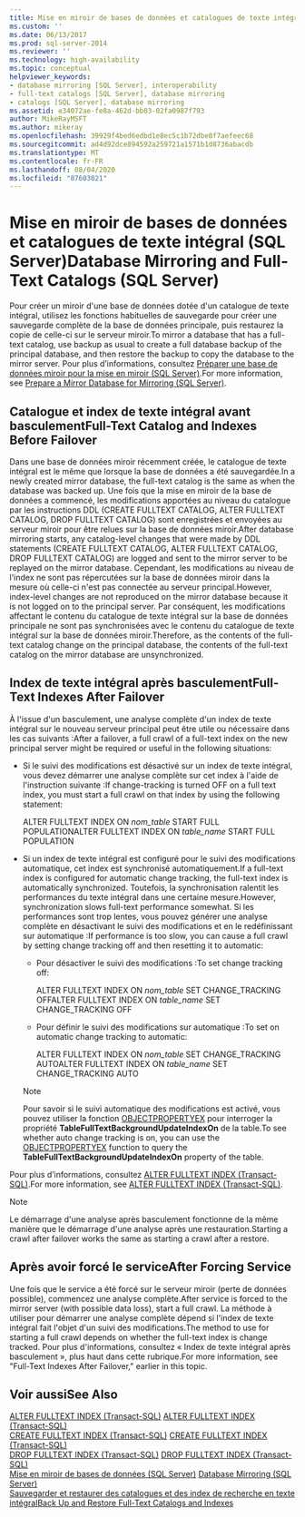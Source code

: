 ```yaml
---
title: Mise en miroir de bases de données et catalogues de texte intégral (SQL Server) | Microsoft Docs
ms.custom: ''
ms.date: 06/13/2017
ms.prod: sql-server-2014
ms.reviewer: ''
ms.technology: high-availability
ms.topic: conceptual
helpviewer_keywords:
- database mirroring [SQL Server], interoperability
- full-text catalogs [SQL Server], database mirroring
- catalogs [SQL Server], database mirroring
ms.assetid: e34072ae-fe8a-462d-bb03-02fa0987f793
author: MikeRayMSFT
ms.author: mikeray
ms.openlocfilehash: 39929f4bed6edbd1e8ec5c1b72dbe8f7aefeec68
ms.sourcegitcommit: ad4d92dce894592a259721a1571b1d8736abacdb
ms.translationtype: MT
ms.contentlocale: fr-FR
ms.lasthandoff: 08/04/2020
ms.locfileid: "87603021"
---
```

# <a name="database-mirroring-and-full-text-catalogs-sql-server"></a><span data-ttu-id="2b5d5-102">Mise en miroir de bases de données et catalogues de texte intégral (SQL Server)</span><span class="sxs-lookup"><span data-stu-id="2b5d5-102">Database Mirroring and Full-Text Catalogs (SQL Server)</span></span>
  <span data-ttu-id="2b5d5-103">Pour créer un miroir d'une base de données dotée d'un catalogue de texte intégral, utilisez les fonctions habituelles de sauvegarde pour créer une sauvegarde complète de la base de données principale, puis restaurez la copie de celle-ci sur le serveur miroir.</span><span class="sxs-lookup"><span data-stu-id="2b5d5-103">To mirror a database that has a full-text catalog, use backup as usual to create a full database backup of the principal database, and then restore the backup to copy the database to the mirror server.</span></span> <span data-ttu-id="2b5d5-104">Pour plus d’informations, consultez [Préparer une base de données miroir pour la mise en miroir &#40;SQL Server&#41;](prepare-a-mirror-database-for-mirroring-sql-server.md).</span><span class="sxs-lookup"><span data-stu-id="2b5d5-104">For more information, see [Prepare a Mirror Database for Mirroring &#40;SQL Server&#41;](prepare-a-mirror-database-for-mirroring-sql-server.md).</span></span>  
  
## <a name="full-text-catalog-and-indexes-before-failover"></a><span data-ttu-id="2b5d5-105">Catalogue et index de texte intégral avant basculement</span><span class="sxs-lookup"><span data-stu-id="2b5d5-105">Full-Text Catalog and Indexes Before Failover</span></span>  
 <span data-ttu-id="2b5d5-106">Dans une base de données miroir récemment créée, le catalogue de texte intégral est le même que lorsque la base de données a été sauvegardée.</span><span class="sxs-lookup"><span data-stu-id="2b5d5-106">In a newly created mirror database, the full-text catalog is the same as when the database was backed up.</span></span> <span data-ttu-id="2b5d5-107">Une fois que la mise en miroir de la base de données a commencé, les modifications apportées au niveau du catalogue par les instructions DDL (CREATE FULLTEXT CATALOG, ALTER FULLTEXT CATALOG, DROP FULLTEXT CATALOG) sont enregistrées et envoyées au serveur miroir pour être relues sur la base de données miroir.</span><span class="sxs-lookup"><span data-stu-id="2b5d5-107">After database mirroring starts, any catalog-level changes that were made by DDL statements (CREATE FULLTEXT CATALOG, ALTER FULLTEXT CATALOG, DROP FULLTEXT CATALOG) are logged and sent to the mirror server to be replayed on the mirror database.</span></span> <span data-ttu-id="2b5d5-108">Cependant, les modifications au niveau de l'index ne sont pas répercutées sur la base de données miroir dans la mesure où celle-ci n'est pas connectée au serveur principal.</span><span class="sxs-lookup"><span data-stu-id="2b5d5-108">However, index-level changes are not reproduced on the mirror database because it is not logged on to the principal server.</span></span> <span data-ttu-id="2b5d5-109">Par conséquent, les modifications affectant le contenu du catalogue de texte intégral sur la base de données principale ne sont pas synchronisées avec le contenu du catalogue de texte intégral sur la base de données miroir.</span><span class="sxs-lookup"><span data-stu-id="2b5d5-109">Therefore, as the contents of the full-text catalog change on the principal database, the contents of the full-text catalog on the mirror database are unsynchronized.</span></span>  
  
## <a name="full-text-indexes-after-failover"></a><span data-ttu-id="2b5d5-110">Index de texte intégral après basculement</span><span class="sxs-lookup"><span data-stu-id="2b5d5-110">Full-Text Indexes After Failover</span></span>  
 <span data-ttu-id="2b5d5-111">À l'issue d'un basculement, une analyse complète d'un index de texte intégral sur le nouveau serveur principal peut être utile ou nécessaire dans les cas suivants :</span><span class="sxs-lookup"><span data-stu-id="2b5d5-111">After a failover, a full crawl of a full-text index on the new principal server might be required or useful in the following situations:</span></span>  
  
-   <span data-ttu-id="2b5d5-112">Si le suivi des modifications est désactivé sur un index de texte intégral, vous devez démarrer une analyse complète sur cet index à l'aide de l'instruction suivante :</span><span class="sxs-lookup"><span data-stu-id="2b5d5-112">If change-tracking is turned OFF on a full text index, you must start a full crawl on that index by using the following statement:</span></span>  
  
     <span data-ttu-id="2b5d5-113">ALTER FULLTEXT INDEX ON *nom_table* START FULL POPULATION</span><span class="sxs-lookup"><span data-stu-id="2b5d5-113">ALTER FULLTEXT INDEX ON *table_name* START FULL POPULATION</span></span>  
  
-   <span data-ttu-id="2b5d5-114">Si un index de texte intégral est configuré pour le suivi des modifications automatique, cet index est synchronisé automatiquement.</span><span class="sxs-lookup"><span data-stu-id="2b5d5-114">If a full-text index is configured for automatic change tracking, the full-text index is automatically synchronized.</span></span> <span data-ttu-id="2b5d5-115">Toutefois, la synchronisation ralentit les performances du texte intégral dans une certaine mesure.</span><span class="sxs-lookup"><span data-stu-id="2b5d5-115">However, synchronization slows full-text performance somewhat.</span></span> <span data-ttu-id="2b5d5-116">Si les performances sont trop lentes, vous pouvez générer une analyse complète en désactivant le suivi des modifications et en le redéfinissant sur automatique :</span><span class="sxs-lookup"><span data-stu-id="2b5d5-116">If performance is too slow, you can cause a full crawl by setting change tracking off and then resetting it to automatic:</span></span>  
  
    -   <span data-ttu-id="2b5d5-117">Pour désactiver le suivi des modifications :</span><span class="sxs-lookup"><span data-stu-id="2b5d5-117">To set change tracking off:</span></span>  
  
         <span data-ttu-id="2b5d5-118">ALTER FULLTEXT INDEX ON *nom_table* SET CHANGE_TRACKING OFF</span><span class="sxs-lookup"><span data-stu-id="2b5d5-118">ALTER FULLTEXT INDEX ON *table_name* SET CHANGE_TRACKING OFF</span></span>  
  
    -   <span data-ttu-id="2b5d5-119">Pour définir le suivi des modifications sur automatique :</span><span class="sxs-lookup"><span data-stu-id="2b5d5-119">To set on automatic change tracking to automatic:</span></span>  
  
         <span data-ttu-id="2b5d5-120">ALTER FULLTEXT INDEX ON *nom_table* SET CHANGE_TRACKING AUTO</span><span class="sxs-lookup"><span data-stu-id="2b5d5-120">ALTER FULLTEXT INDEX ON *table_name* SET CHANGE_TRACKING AUTO</span></span>  
  
    > [!NOTE]  
    >  <span data-ttu-id="2b5d5-121">Pour savoir si le suivi automatique des modifications est activé, vous pouvez utiliser la fonction [OBJECTPROPERTYEX](/sql/t-sql/functions/objectproperty-transact-sql) pour interroger la propriété **TableFullTextBackgroundUpdateIndexOn** de la table.</span><span class="sxs-lookup"><span data-stu-id="2b5d5-121">To see whether auto change tracking is on, you can use the [OBJECTPROPERTYEX](/sql/t-sql/functions/objectproperty-transact-sql) function to query the **TableFullTextBackgroundUpdateIndexOn** property of the table.</span></span>  
  
 <span data-ttu-id="2b5d5-122">Pour plus d’informations, consultez [ALTER FULLTEXT INDEX &#40;Transact-SQL&#41;](/sql/t-sql/statements/alter-fulltext-index-transact-sql).</span><span class="sxs-lookup"><span data-stu-id="2b5d5-122">For more information, see [ALTER FULLTEXT INDEX &#40;Transact-SQL&#41;](/sql/t-sql/statements/alter-fulltext-index-transact-sql).</span></span>  
  
> [!NOTE]  
>  <span data-ttu-id="2b5d5-123">Le démarrage d'une analyse après basculement fonctionne de la même manière que le démarrage d'une analyse après une restauration.</span><span class="sxs-lookup"><span data-stu-id="2b5d5-123">Starting a crawl after failover works the same as starting a crawl after a restore.</span></span>  
  
## <a name="after-forcing-service"></a><span data-ttu-id="2b5d5-124">Après avoir forcé le service</span><span class="sxs-lookup"><span data-stu-id="2b5d5-124">After Forcing Service</span></span>  
 <span data-ttu-id="2b5d5-125">Une fois que le service a été forcé sur le serveur miroir (perte de données possible), commencez une analyse complète.</span><span class="sxs-lookup"><span data-stu-id="2b5d5-125">After service is forced to the mirror server (with possible data loss), start a full crawl.</span></span> <span data-ttu-id="2b5d5-126">La méthode à utiliser pour démarrer une analyse complète dépend si l'index de texte intégral fait l'objet d'un suivi des modifications.</span><span class="sxs-lookup"><span data-stu-id="2b5d5-126">The method to use for starting a full crawl depends on whether the full-text index is change tracked.</span></span> <span data-ttu-id="2b5d5-127">Pour plus d'informations, consultez « Index de texte intégral après basculement », plus haut dans cette rubrique.</span><span class="sxs-lookup"><span data-stu-id="2b5d5-127">For more information, see "Full-Text Indexes After Failover," earlier in this topic.</span></span>  
  
## <a name="see-also"></a><span data-ttu-id="2b5d5-128">Voir aussi</span><span class="sxs-lookup"><span data-stu-id="2b5d5-128">See Also</span></span>  
 <span data-ttu-id="2b5d5-129">[ALTER FULLTEXT INDEX &#40;Transact-SQL&#41;](/sql/t-sql/statements/alter-fulltext-index-transact-sql) </span><span class="sxs-lookup"><span data-stu-id="2b5d5-129">[ALTER FULLTEXT INDEX &#40;Transact-SQL&#41;](/sql/t-sql/statements/alter-fulltext-index-transact-sql) </span></span>  
 <span data-ttu-id="2b5d5-130">[CREATE FULLTEXT INDEX &#40;Transact-SQL&#41;](/sql/t-sql/statements/create-fulltext-index-transact-sql) </span><span class="sxs-lookup"><span data-stu-id="2b5d5-130">[CREATE FULLTEXT INDEX &#40;Transact-SQL&#41;](/sql/t-sql/statements/create-fulltext-index-transact-sql) </span></span>  
 <span data-ttu-id="2b5d5-131">[DROP FULLTEXT INDEX &#40;Transact-SQL&#41;](/sql/t-sql/statements/drop-fulltext-index-transact-sql) </span><span class="sxs-lookup"><span data-stu-id="2b5d5-131">[DROP FULLTEXT INDEX &#40;Transact-SQL&#41;](/sql/t-sql/statements/drop-fulltext-index-transact-sql) </span></span>  
 <span data-ttu-id="2b5d5-132">[Mise en miroir de bases de données &#40;SQL Server&#41;](database-mirroring-sql-server.md) </span><span class="sxs-lookup"><span data-stu-id="2b5d5-132">[Database Mirroring &#40;SQL Server&#41;](database-mirroring-sql-server.md) </span></span>  
 [<span data-ttu-id="2b5d5-133">Sauvegarder et restaurer des catalogues et des index de recherche en texte intégral</span><span class="sxs-lookup"><span data-stu-id="2b5d5-133">Back Up and Restore Full-Text Catalogs and Indexes</span></span>](../../relational-databases/indexes/indexes.md)  
  
  
